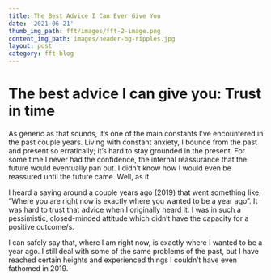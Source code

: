 ```yaml
---
title: The Best Advice I Can Ever Give You
date: '2021-06-21'
thumb_img_path: fft/images/fft-2-image.png
content_img_path: images/header-bg-ripples.jpg
layout: post
category: fft-blog
---
```


  # The best advice I can give you: Trust in time
                  
As generic as that sounds, it’s one of the main constants I’ve encountered in the past couple years. Living with constant anxiety, I bounce from the past and present so erratically; it’s hard to stay grounded in the present. For some time I never had the confidence, the internal reassurance that the future would eventually pan out. I didn’t know how I would even be reassured until the future came. Well, as it

I heard a saying around a couple years ago (2019) that went something like; “Where you are right now is exactly where you wanted to be a year ago”. It was hard to trust that advice when I originally heard it. I was in such a pessimistic, closed-minded attitude which didn’t have the capacity for a positive outcome/s.

I can safely say that, where I am right now, is exactly where I wanted to be a year ago. I still deal with some of the same problems of the past, but I have reached certain heights and experienced things I couldn’t have even fathomed in 2019. 

